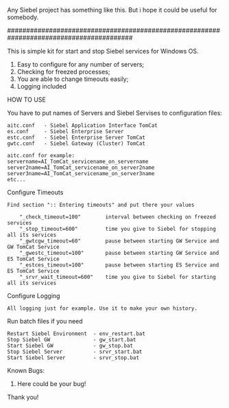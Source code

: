 Any Siebel project has something like this. But i hope it could be useful for somebody.

#########################################################################################

This is simple kit for start and stop Siebel services for Windows OS.

1)	Easy to configure for any number of servers;
2)	Checking for freezed processes;
3)	You are able to change timeouts easily;
4)	Logging included

HOW TO USE

You have to put names of Servers and Siebel Servises to configuration files:

	aitc.conf	- Siebel Application Interface TomCat
	es.conf		- Siebel Enterprise Server
	estc.conf	- Siebel Enterprise Server TomCat
	gwtc.conf	- Siebel Gateway (Cluster) TomCat

	aitc.conf for example:
	servername=AI_TomCat_servicename_on_servername
	server2name=AI_TomCat_servicename_on_server2name
	server3name=AI_TomCat_servicename_on_server3name
	etc...

Configure Timeouts
	
	Find section ":: Entering timeouts" and put there your values

		"_check_timeout=100"		interval between checking on freezed services		
		"_stop_timeout=600"			time you give to Siebel for stopping all its services
		"_gwtcgw_timeout=60"		pause between starting GW Service and GW TomCat Service
		"_gwestc_timeout=100"		pause between starting GW Service and ES TomCat Service
		"_estces_timeout=100"		pause between starting ES Service and ES TomCat Service
		"_srvr_wait_timeout=600"	time you give to Siebel for starting all its services

Configure Logging

	All logging just for example. Use it to make your own history.
		
Run batch files if you need

	Restart Siebel Environment	- env_restart.bat
	Stop Siebel GW				- gw_start.bat
	Start Siebel GW				- gw_stop.bat
	Stop Siebel Server			- srvr_start.bat
	Start Siebel Server			- srvr_stop.bat


Known Bugs:

1. Here could be your bug!


Thank you!
